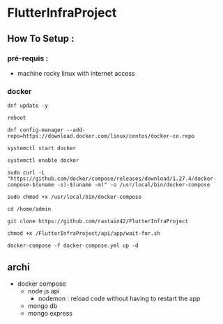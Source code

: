 # FlutterInfraProject

## How To Setup : 

### pré-requis :
- machine rocky linux with internet access

### docker

```
dnf update -y

reboot

dnf config-manager --add-repo=https://download.docker.com/linux/centos/docker-ce.repo

systemctl start docker

systemctl enable docker

sudo curl -L "https://github.com/docker/compose/releases/download/1.27.4/docker-compose-$(uname -s)-$(uname -m)" -o /usr/local/bin/docker-compose

sudo chmod +x /usr/local/bin/docker-compose

cd /home/admin

git clone https://github.com/rastain42/FlutterInfraProject

chmod +x /FlutterInfraProject/api/app/wait-for.sh

docker-compose -f docker-compose.yml up -d

```

## archi

- docker compose
  - node js api
    - nodemon : reload code without having to restart the app
  - mongo db
  - mongo express
